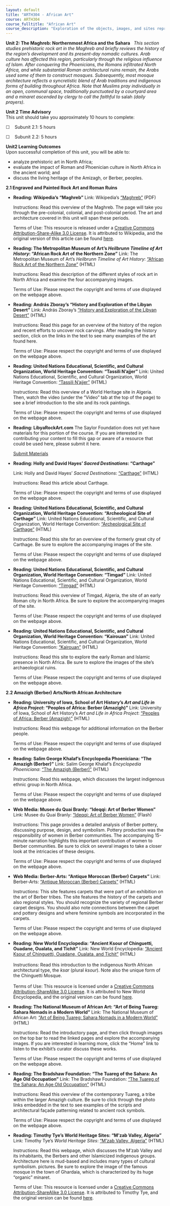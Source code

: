 ```yaml
---
layout: default
title: "ARTH304 - African Art"
course: ARTH304
course_fulltitle: "African Art"
course_description: "Exploration of the objects, images, and sites representing the diverse ethnic and artistic heritage of Africa, with particular emphasis on the role of art as manifested in the lifestyles, spiritualties, and philosophies of particular African societies."
---
```

**Unit 2: The Maghreb: Northernmost Africa and the Sahara** <span
id="2"></span> 
*This section studies prehistoric rock art in the Maghreb and briefly
reviews the history of the region’s development and its present-day
nomadic cultures. Arab culture has affected this region, particularly
through the religious influence of Islam. After conquering the
Phoenicians, the Romans infiltrated North Africa, and while substantial
Roman architectural ruins remain, the Arabs used some of them to
construct mosques. Subsequently, most mosque architecture reflects a
syncretistic blend of Arab traditions and indigenous forms of building
throughout Africa. Note that Muslims pray individually in an open,
communal space, traditionally punctuated by a courtyard area and a
minaret ascended by clergy to call the faithful to* salah *(daily
prayers).*

**Unit 2 Time Advisory**  
This unit should take you approximately 10 hours to complete:  
  
 ☐    Subunit 2.1: 5 hours  
  
 ☐    Subunit 2.2: 5 hours

**Unit2 Learning Outcomes**  
Upon successful completion of this unit, you will be able to:
-   analyze prehistoric art in North Africa;
-   evaluate the impact of Roman and Phoenician culture in North Africa
    in the ancient world; and
-   discuss the living heritage of the Amizagh, or Berber, peoples.

**2.1 Engraved and Painted Rock Art and Roman Ruins** <span
id="2.1"></span> 
-   **Reading: Wikipedia’s “Maghreb”**
    Link: Wikipedia’s
    [“Maghreb”](http://www.saylor.org/site/wp-content/uploads/2013/02/ARTH304-2.1-Maghreb.pdf)
    (PDF)  
      
     Instructions: Read this overview of the Maghreb. The page will take
    you through the pre-colonial, colonial, and post-colonial period.
    The art and architecture covered in this unit will span these
    periods.  
      
     Terms of Use: This resource is released under a [Creative Commons
    Attribution-Share-Alike 3.0
    License](http://creativecommons.org/licenses/by-sa/3.0/). It is
    attributed to Wikipedia, and the original version of this article
    can be found [here](http://en.wikipedia.org/wiki/Maghreb).

-   **Reading: The Metropolitan Museum of Art’s *Heilbrunn Timeline of
    Art History*: “African Rock Art of the Northern Zone”**
    Link: The Metropolitan Museum of Art’s *Heilbrunn Timeline of Art
    History*: [“African Rock Art of the Northern
    Zone”](http://www.metmuseum.org/toah/hd/nroc/hd_nroc.htm) (HTML)  
      
     Instructions: Read this description of the different styles of rock
    art in North Africa and examine the four accompanying images.  
      
     Terms of Use: Please respect the copyright and terms of use
    displayed on the webpage above.

-   **Reading: András Zboray’s “History and Exploration of the Libyan
    Desert”**
    Link: András Zboray’s [“History and Exploration of the Libyan
    Desert”](http://www.fjexpeditions.com/frameset/history.htm) (HTML)  
      
     Instructions: Read this page for an overview of the history of the
    region and recent efforts to uncover rock carvings. After reading
    the history section, click on the links in the text to see many
    examples of the art found here.  
      
     Terms of Use: Please respect the copyright and terms of use
    displayed on the webpage above.

-   **Reading: United Nations Educational, Scientific, and Cultural
    Organization, World Heritage Convention: “Tassili N’ajjer”**
    Link: United Nations Educational, Scientific, and Cultural
    Organization, World Heritage Convention: [“Tassili
    N’ajjer”](http://whc.unesco.org/en/list/179) (HTML)  
      
     Instructions: Read this overview of a World Heritage site in
    Algeria. Then, watch the video (under the “Video” tab at the top of
    the page) to see a brief introduction to the site and its rock
    paintings.  
      
     Terms of Use: Please respect the copyright and terms of use
    displayed on the webpage above.

-   **Reading: LibyaRockArt.com**
    The Saylor Foundation does not yet have materials for this portion
    of the course. If you are interested in contributing your content to
    fill this gap or aware of a resource that could be used here, please
    submit it here.

    [Submit Materials](/contribute/)

-   **Reading: Holly and David Hayes’ *Sacred Destinations*:
    “Carthage”**

    Link: Holly and David Hayes’ *Sacred Destinations*:
    [“Carthage”](http://www.sacred-destinations.com/tunisia/carthage)
    (HTML)  
      
     Instructions: Read this article about Carthage.  
      
     Terms of Use: Please respect the copyright and terms of use
    displayed on the webpage above.

-   **Reading: United Nations Educational, Scientific, and Cultural
    Organization, World Heritage Convention: “Archeological Site of
    Carthage”**
    Link: United Nations Educational, Scientific, and Cultural
    Organization, World Heritage Convention: [“Archeological Site of
    Carthage”](http://whc.unesco.org/en/list/37) (HTML)  
      
     Instructions: Read this site for an overview of the formerly great
    city of Carthage. Be sure to explore the accompanying images of the
    site.  
      
     Terms of Use: Please respect the copyright and terms of use
    displayed on the webpage above.

-   **Reading: United Nations Educational, Scientific, and Cultural
    Organization, World Heritage Convention: “Timgad”**
    Link: United Nations Educational, Scientific, and Cultural
    Organization, World Heritage
    Convention: [“Timgad”](http://whc.unesco.org/en/list/194) (HTML)  
      
     Instructions: Read this overview of Timgad, Algeria, the site of an
    early Roman city in North Africa. Be sure to explore the
    accompanying images of the site.  
      
     Terms of Use: Please respect the copyright and terms of use
    displayed on the webpage above.

-   **Reading: United Nations Educational, Scientific, and Cultural
    Organization, World Heritage Convention: “Kairouan”**
    Link: United Nations Educational, Scientific, and Cultural
    Organization, World Heritage Convention:
    [“Kairouan”](http://whc.unesco.org/en/list/499) (HTML)  
      
     Instructions: Read this site to explore the early Roman and Islamic
    presence in North Africa. Be sure to explore the images of the
    site’s archaeological ruins.  
      
     Terms of Use: Please respect the copyright and terms of use
    displayed on the webpage above.

**2.2 Amazigh (Berber) Arts/North African Architecture** <span
id="2.2"></span> 
-   **Reading: University of Iowa, School of Art History’s *Art and Life
    in Africa Project*: “Peoples of Africa: Berber (Amazigh)”**
    Link: University of Iowa, School of Art History’s *Art and Life in
    Africa Project*: [“Peoples of Africa: Berber
    (Amazigh)”](http://www.uiowa.edu/~africart/toc/people/Berber.html)
    (HTML)  
      
     Instructions: Read this webpage for additional information on the
    Berber people.  
      
     Terms of Use: Please respect the copyright and terms of use
    displayed on the webpage above.

-   **Reading: Salim George Khalaf’s Encyclopedia Phoeniciana: “The
    Amazigh (Berber)”**
    Link: Salim George Khalaf’s *Encyclopedia Phoeniciana*: [“The
    Amazigh (Berber)”](http://phoenicia.org/berber.html) (HTML)  
      
     Instructions: Read this webpage, which discusses the largest
    indigenous ethnic group in North Africa.  
      
     Terms of Use: Please respect the copyright and terms of use
    displayed on the webpage above.

-   **Web Media: Musee du Quai Branly: “Ideqqi: Art of Berber Women”**
    Link: Musee du Quai Branly: [“Ideqqi: Art of Berber
    Women”](http://modules.quaibranly.fr/ideqqi/index_en.html) (Flash)  
      
     Instructions: This page provides a detailed analysis of Berber
    pottery, discussing purpose, design, and symbolism. Pottery
    production was the responsibility of women in Berber communities.
    The accompanying 15-minute narration highlights this important
    contribution of women to Berber communities. Be sure to click on
    several images to take a closer look at the intricacies of these
    designs.  
      
     Terms of Use: Please respect the copyright and terms of use
    displayed on the webpage above.

-   **Web Media: Berber-Arts: “Antique Moroccan (Berber) Carpets”**
    Link: Berber-Arts: [“Antique Moroccan (Berber)
    Carpets”](http://www.berber-arts.com/berber/index.php/carpets)
    (HTML)  
      
     Instructions: This site features carpets that were part of an
    exhibition on the art of Berber tribes. The site features the
    history of the carpets and also regional styles. You should
    recognize the variety of regional Berber carpet designs. You should
    also note connections between the carpet and pottery designs and
    where feminine symbols are incorporated in the carpets.  
      
     Terms of Use: Please respect the copyright and terms of use
    displayed on the webpage above.

-   **Reading: New World Encyclopedia: “Ancient Ksour of Chinguetti,
    Ouadane, Oualata, and Tichit”**
    Link: New World Encyclopedia: [“Ancient Ksour of Chinguetti,
    Ouadane, Oualata, and
    Tichit”](http://www.newworldencyclopedia.org/entry/Ksour) (HTML)  
        
     Instructions: Read this introduction to the indigenous North
    African architectural type, the *ksar* (plural *ksour*). Note also
    the unique form of the Chinguetti Mosque.  
        
     Terms of Use: This resource is licensed under a [Creative Commons
    Attribution-ShareAlike 3.0
    License](http://creativecommons.org/licenses/by-sa/3.0/). It is
    attributed to New World Encyclopedia, and the original version can
    be found [here](http://www.newworldencyclopedia.org/entry/Ksour).

-   **Reading: The National Museum of African Art: “Art of Being Tuareg:
    Sahara Nomads in a Modern World”**
    Link: The National Museum of African Art: [“Art of Being Tuareg:
    Sahara Nomads in a Modern
    World”](http://africa.si.edu/exhibits/tuareg/who.html) (HTML)  
      
     Instructions: Read the introductory page, and then click through
    images on the top bar to read the linked pages and explore the
    accompanying images. If you are interested in learning more, click
    the “Home” link to listen to the exhibit’s curator discuss these
    works.  
      
     Terms of Use: Please respect the copyright and terms of use
    displayed on the webpage above.

-   **Reading: The Bradshaw Foundation: “The Tuareg of the Sahara: An
    Age Old Occupation”**
    Link: The Bradshaw Foundation: [“The Tuareg of the Sahara: An Age
    Old Occupation”](http://www.bradshawfoundation.com/tuareg/index.php)
    (HTML)  
      
     Instructions: Read this overview of the contemporary Tuareg, a
    tribe within the larger Amazigh culture. Be sure to click through
    the photo links embedded in the text to see examples of the scripts
    and architectural façade patterning related to ancient rock
    symbols.  
      
     Terms of Use: Please respect the copyright and terms of use
    displayed on the webpage above.

-   **Reading: Timothy Tye’s World Heritage Sites: “M’zab Valley,
    Algeria”**
    Link: Timothy Tye’s *World Heritage Sites*: [“M’zab Valley,
    Algeria”](https://web.archive.org/web/20100816135102/http://www.unescoworldheritagesites.com/mzab-valley_algeria.htm)
    (HTML)  
      
     Instructions: Read this webpage, which discusses the M’zab Valley
    and its inhabitants, the Berbers and other Islamicized indigenous
    groups. Architecture here is mud-based and includes many types of
    cultural symbolism. pictures. Be sure to explore the image of the
    famous mosque in the town of Ghardaia, which is characterized by its
    huge “organic” minaret.  
      
     Terms of Use: This resource is licensed under a [Creative Commons
    Attribution-ShareAlike 3.0
    License](http://creativecommons.org/licenses/by-sa/3.0/). It is
    attributed to Timothy Tye, and the original version can be found
    [here](http://www.the-world-heritage-sites.com/mzab-valley_algeria.htm).


